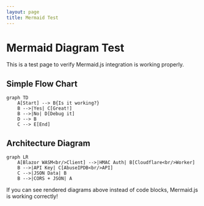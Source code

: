 ```yaml
---
layout: page
title: Mermaid Test
---
```


# Mermaid Diagram Test

This is a test page to verify Mermaid.js integration is working properly.

## Simple Flow Chart

```mermaid
graph TD
    A[Start] --> B{Is it working?}
    B -->|Yes| C[Great!]
    B -->|No| D[Debug it]
    D --> B
    C --> E[End]
```

## Architecture Diagram

```mermaid
graph LR
    A[Blazor WASM<br/>Client] -->|HMAC Auth| B[Cloudflare<br/>Worker]
    B -->|API Key| C[AbuseIPDB<br/>API]
    C -->|JSON Data| B
    B -->|CORS + JSON| A
```

If you can see rendered diagrams above instead of code blocks, Mermaid.js is working correctly!
